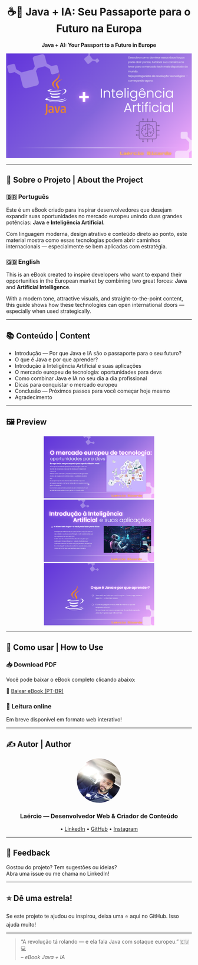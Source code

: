 <div align="center">

# ☕🤖 Java + IA: Seu Passaporte para o Futuro na Europa  
**Java + AI: Your Passport to a Future in Europe**

<img src="images/capa-ebook.png" alt="Capa do eBook" width="600"/>

</div>

---

## 📘 Sobre o Projeto | About the Project

### 🇧🇷 Português  
Este é um eBook criado para inspirar desenvolvedores que desejam expandir suas oportunidades no mercado europeu unindo duas grandes potências: **Java** e **Inteligência Artificial**.

Com linguagem moderna, design atrativo e conteúdo direto ao ponto, este material mostra como essas tecnologias podem abrir caminhos internacionais — especialmente se bem aplicadas com estratégia.

### 🇬🇧 English  
This is an eBook created to inspire developers who want to expand their opportunities in the European market by combining two great forces: **Java** and **Artificial Intelligence**.

With a modern tone, attractive visuals, and straight-to-the-point content, this guide shows how these technologies can open international doors — especially when used strategically.

---

## 📚 Conteúdo | Content

- Introdução — Por que Java e IA são o passaporte para o seu futuro?  
- O que é Java e por que aprender?  
- Introdução à Inteligência Artificial e suas aplicações  
- O mercado europeu de tecnologia: oportunidades para devs  
- Como combinar Java e IA no seu dia a dia profissional  
- Dicas para conquistar o mercado europeu  
- Conclusão — Próximos passos para você começar hoje mesmo  
- Agradecimento

---

## 🖼️ Preview

<div align="center">
  <img src="images/pagina2.png" width="300" />
  <img src="images/pagina3.png" width="300" />
  <img src="images/pagina4.png" width="300" />
</div>

---

## 🚀 Como usar | How to Use

### 📥 Download PDF  
Você pode baixar o eBook completo clicando abaixo:

📘 [Baixar eBook (PT-BR)](./ebook-java-ia.pdf)


### 🧠 Leitura online
Em breve disponível em formato web interativo!

---

## ✍️ Autor | Author

<div align="center">

<img src="images/laercio-avatar.png" alt="Laércio" width="120" style="border-radius: 50%" />

### Laércio — Desenvolvedor Web & Criador de Conteúdo

• [LinkedIn]([https://www.linkedin.com/in/laercioricardolima/]) • [GitHub]([https://github.com/laercioricardolima) • [Instagram](https://www.instagram.com/laercioricardoo?utm_source=qr&igsh=aDVsN25lc3pjbmZi)

</div>

---

## 💬 Feedback

Gostou do projeto? Tem sugestões ou ideias?  
Abra uma issue ou me chama no LinkedIn!

---

## ⭐ Dê uma estrela!

Se este projeto te ajudou ou inspirou, deixa uma ⭐ aqui no GitHub. Isso ajuda muito!

---

> “A revolução tá rolando — e ela fala Java com sotaque europeu.” 🇪🇺💻  
> _– eBook Java + IA_

